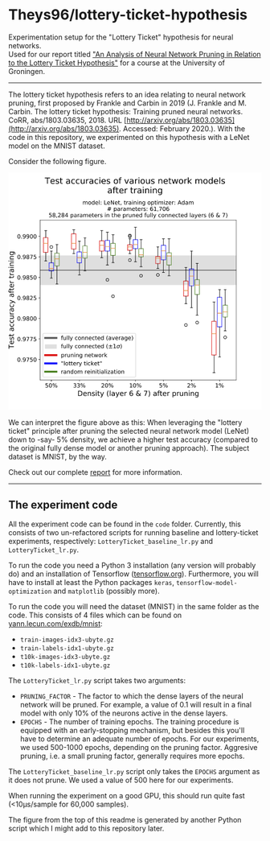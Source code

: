 # Theys96/lottery-ticket-hypothesis
Experimentation setup for the "Lottery Ticket" hypothesis for neural networks. \
Used for our report titled ["An Analysis of Neural Network Pruning in Relation to the Lottery Ticket Hypothesis"](report/report.pdf) for a course at the University of Groningen.

---

The lottery ticket hypothesis refers to an idea relating to neural network pruning, first proposed by Frankle and Carbin in 2019 (J. Frankle and M. Carbin. The lottery ticket hypothesis: Training pruned neural networks. CoRR, abs/1803.03635, 2018. URL [http://arxiv.org/abs/1803.03635](http://arxiv.org/abs/1803.03635). Accessed: February 2020.). With the code in this repository, we experimented on this hypothesis with a LeNet model on the MNIST dataset. 

Consider the following figure.

![](report/results.png)

We can interpret the figure above as this: When leveraging the "lottery ticket" principle after pruning the selected neural network model (LeNet) down to -say- 5% density, we achieve a higher test accuracy (compared to the original fully dense model or another pruning approach). The subject dataset is MNIST, by the way. 

Check out our complete [report](report/report.pdf) for more information.

---

## The experiment code

All the experiment code can be found in the `code` folder. Currently, this consists of two un-refactored scripts for running baseline and lottery-ticket experiments, respectively: `LotteryTicket_baseline_lr.py` and `LotteryTicket_lr.py`.

To run the code you need a Python 3 installation (any version will probably do) and an installation of Tensorflow ([tensorflow.org](https://www.tensorflow.org)). Furthermore, you will have to install at least the Python packages `keras`, `tensorflow-model-optimization` and `matplotlib` (possibly more).

To run the code you will need the dataset (MNIST) in the same folder as the code. This consists of 4 files which can be found on [yann.lecun.com/exdb/mnist](http://yann.lecun.com/exdb/mnist/):

* `train-images-idx3-ubyte.gz`
* `train-labels-idx1-ubyte.gz`
* `t10k-images-idx3-ubyte.gz`
* `t10k-labels-idx1-ubyte.gz`

The `LotteryTicket_lr.py` script takes two arguments:

* `PRUNING_FACTOR` - The factor to which the dense layers of the neural network will be pruned. For example, a value of 0.1 will result in a final model with only 10% of the neurons active in the dense layers.
* `EPOCHS` - The number of training epochs. The training procedure is equipped with an early-stopping mechanism, but besides this you'll have to determine an adequate number of epochs. For our experiments, we used 500-1000 epochs, depending on the pruning factor. Aggresive pruning, i.e. a small pruning factor, generally requires more epochs.

The `LotteryTicket_baseline_lr.py` script only takes the `EPOCHS` argument as it does not prune. We used a value of 500 here for our experiments.

When running the experiment on a good GPU, this should run quite fast (<10µs/sample for 60,000 samples). 

The figure from the top of this readme is generated by another Python script which I might add to this repository later.
